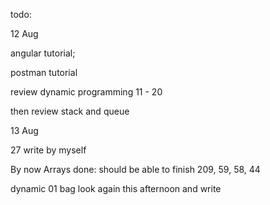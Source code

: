 todo: 

12 Aug


angular tutorial; 

postman tutorial



review dynamic programming 11 - 20 

then review stack and queue



13 Aug

27 write by myself

By now Arrays done: should be able to finish 209, 59, 58, 44

dynamic 01 bag look again this afternoon and write

